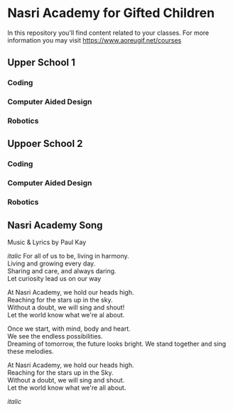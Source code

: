 # Nasri Academy for Gifted Children
In this repository you'll find content related to your classes.
For more information you may visit https://www.aoreugif.net/courses


## Upper School 1

### Coding
### Computer Aided Design
### Robotics

## Uppoer School 2

### Coding
### Computer Aided Design
### Robotics

## Nasri Academy Song
Music & Lyrics by Paul Kay

*italic*
For all of us to be, living in harmony.  
Living and growing every day.  
Sharing and care, and always daring.  
Let curiosity lead us on our way  

At Nasri Academy, we hold our heads high.  
Reaching for the stars up in the sky.  
Without a doubt, we will sing and shout!  
Let the world know what we're al about.  

Once we start, with mind, body and heart.  
We see the endless possibilities.  
Dreaming of tomorrow, the future looks bright. We stand together and sing these
melodies.  

At Nasri Academy, we hold our heads high.  
Reaching for the stars up in the Sky.  
Without a doubt, we will sing and shout.  
Let the world know what we're all about.  

*italic*
